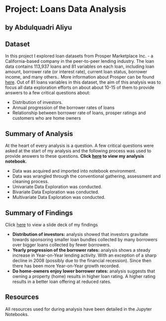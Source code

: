 # Project: Loans Data Analysis 
## by Abdulquadri Aliyu 


## Dataset
> 
In this project I explored loan datasets from Prosper Marketplace Inc. - a California-based company in the peer-to-peer lending industry. The loan data contains 113,937 loans and 81 variables on each loan, including loan amount, borrower rate (or interest rate), current loan status, borrower income, and many others.. More information about Prosper can be found [here](https://www.prosper.com/about). Out of 81 loans variables in this dataset, the aim of this analysis was to focus all data exploration efforts on about about 10-15 of them to provide answers to a few critical questions about:

- Distribution of investors.
- Annual progression of the borrower rates of loans
- Relationship between borrower rate of loans, prosper ratings and customers who are home owners


## Summary of Analysis
> 
At the heart of every analysis is a question. A few critical questions were asked at the start of my analysis and the following process was used to provide answers to these questions. **Click [here](https://github.com/a-aqua/Exploration-and-Analysis-of-Prosper-Loans-Data/blob/master/exploration_template.ipynb) to view my analysis notebook.**
- Data was acquired and imported into notebook environment.
- Data was wrangled through the conventional gathering, assessment and cleaning process.
- Univariate Data Exploration was conducted.
- Bivariate Data Exploration was conducted.
- Multivariate Data Exploration was conducted.


## Summary of Findings
> 
Click [here](https://github.com/a-aqua/Exploration-and-Analysis-of-Prosper-Loans-Data/blob/master/slide_deck_template.ipynb) to view a slide deck of my findings
- **Distribution of investors:** analysis showed that investors gravitate towards sponsoring smaller loan bundles collected by many borrowers over bigger loans collected by fewer borrowers.
- **Yearly progression of the borrower rates:** analysis shows a steady increase in Year-on-Year lending activity. With an exception of a sharp decline in 2008 (possibly due to the financial recession). Since then there has been more Year-on-Year growth recorded. 
- **Do home-owners enjoy lower borrower rates:** analysis suggests that owning a property (home) results in higher loan rating. A higher rating results in a better loan offering at reduced rates.


## Resources
>
All resources used for during analysis have been detailed in the Jupyter Notebooks.
